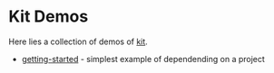 
Kit Demos
=========

Here lies a collection of demos of [kit](http://github.com/nkpart/kit).

* [getting-started](https://github.com/nkpart/kit-demo/tree/master/getting-started) - simplest example of dependending on a project

